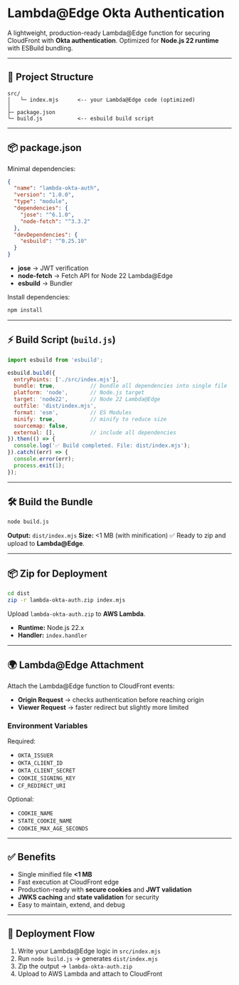# Lambda@Edge Okta Authentication

A lightweight, production-ready Lambda@Edge function for securing CloudFront with **Okta authentication**.
Optimized for **Node.js 22 runtime** with ESBuild bundling.

---

## 📂 Project Structure

```
src/
│   └─ index.mjs      <-- your Lambda@Edge code (optimized)
│
├─ package.json
└─ build.js           <-- esbuild build script
```

---

## 📦 package.json

Minimal dependencies:

```json
{
  "name": "lambda-okta-auth",
  "version": "1.0.0",
  "type": "module",
  "dependencies": {
    "jose": "^6.1.0",
    "node-fetch": "^3.3.2"
  },
  "devDependencies": {
    "esbuild": "^0.25.10"
  }
}
```

* **jose** → JWT verification
* **node-fetch** → Fetch API for Node 22 Lambda@Edge
* **esbuild** → Bundler

Install dependencies:

```bash
npm install
```

---

## ⚡ Build Script (`build.js`)

```js
import esbuild from 'esbuild';

esbuild.build({
  entryPoints: ['./src/index.mjs'],
  bundle: true,           // bundle all dependencies into single file
  platform: 'node',       // Node.js target
  target: 'node22',       // Node 22 Lambda@Edge
  outfile: 'dist/index.mjs',
  format: 'esm',          // ES Modules
  minify: true,           // minify to reduce size
  sourcemap: false,
  external: [],           // include all dependencies
}).then(() => {
  console.log('✅ Build completed. File: dist/index.mjs');
}).catch((err) => {
  console.error(err);
  process.exit(1);
});
```

---

## 🛠️ Build the Bundle

```bash
node build.js
```

**Output:** `dist/index.mjs`
**Size:** <1 MB (with minification)
✅ Ready to zip and upload to **Lambda@Edge**.

---

## 📦 Zip for Deployment

```bash
cd dist
zip -r lambda-okta-auth.zip index.mjs
```

Upload `lambda-okta-auth.zip` to **AWS Lambda**.

* **Runtime:** Node.js 22.x
* **Handler:** `index.handler`

---

## 🌍 Lambda@Edge Attachment

Attach the Lambda@Edge function to CloudFront events:

* **Origin Request** → checks authentication before reaching origin
* **Viewer Request** → faster redirect but slightly more limited

### Environment Variables

Required:

* `OKTA_ISSUER`
* `OKTA_CLIENT_ID`
* `OKTA_CLIENT_SECRET`
* `COOKIE_SIGNING_KEY`
* `CF_REDIRECT_URI`

Optional:

* `COOKIE_NAME`
* `STATE_COOKIE_NAME`
* `COOKIE_MAX_AGE_SECONDS`

---

## ✅ Benefits

* Single minified file **<1 MB**
* Fast execution at CloudFront edge
* Production-ready with **secure cookies** and **JWT validation**
* **JWKS caching** and **state validation** for security
* Easy to maintain, extend, and debug

---

## 🚀 Deployment Flow

1. Write your Lambda@Edge logic in `src/index.mjs`
2. Run `node build.js` → generates `dist/index.mjs`
3. Zip the output → `lambda-okta-auth.zip`
4. Upload to AWS Lambda and attach to CloudFront
